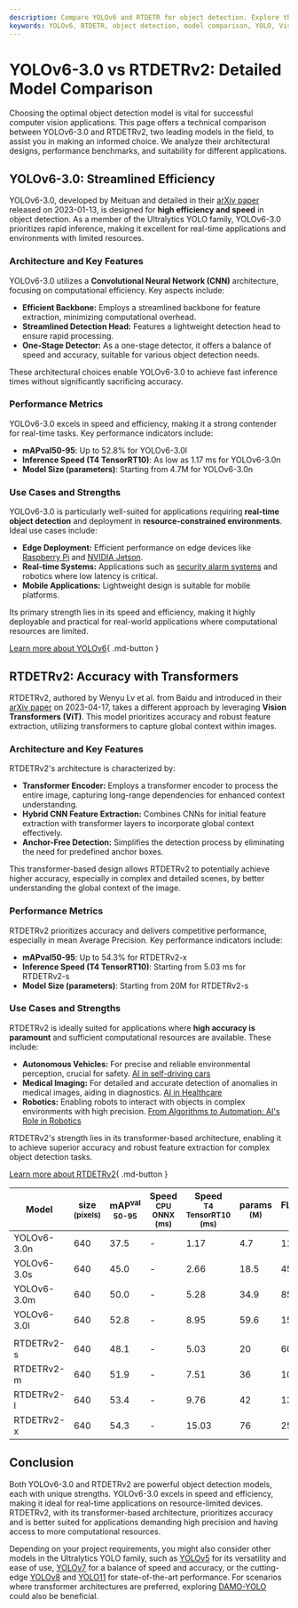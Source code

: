 ```yaml
---
description: Compare YOLOv6 and RTDETR for object detection. Explore their architectures, performances, and use cases to choose your optimal computer vision model.
keywords: YOLOv6, RTDETR, object detection, model comparison, YOLO, Vision Transformers, CNN, real-time detection, Ultralytics, computer vision
---
```


# YOLOv6-3.0 vs RTDETRv2: Detailed Model Comparison

Choosing the optimal object detection model is vital for successful computer vision applications. This page offers a technical comparison between YOLOv6-3.0 and RTDETRv2, two leading models in the field, to assist you in making an informed choice. We analyze their architectural designs, performance benchmarks, and suitability for different applications.

<script async src="https://cdn.jsdelivr.net/npm/chart.js"></script>
<script defer src="../../javascript/benchmark.js"></script>

<canvas id="modelComparisonChart" width="1024" height="400" active-models='["YOLOv6-3.0", "RTDETRv2"]'></canvas>

## YOLOv6-3.0: Streamlined Efficiency

YOLOv6-3.0, developed by Meituan and detailed in their [arXiv paper](https://arxiv.org/abs/2301.05586) released on 2023-01-13, is designed for **high efficiency and speed** in object detection. As a member of the Ultralytics YOLO family, YOLOv6-3.0 prioritizes rapid inference, making it excellent for real-time applications and environments with limited resources.

### Architecture and Key Features

YOLOv6-3.0 utilizes a **Convolutional Neural Network (CNN)** architecture, focusing on computational efficiency. Key aspects include:

- **Efficient Backbone:** Employs a streamlined backbone for feature extraction, minimizing computational overhead.
- **Streamlined Detection Head:** Features a lightweight detection head to ensure rapid processing.
- **One-Stage Detector:** As a one-stage detector, it offers a balance of speed and accuracy, suitable for various object detection needs.

These architectural choices enable YOLOv6-3.0 to achieve fast inference times without significantly sacrificing accuracy.

### Performance Metrics

YOLOv6-3.0 excels in speed and efficiency, making it a strong contender for real-time tasks. Key performance indicators include:

- **mAPval50-95**: Up to 52.8% for YOLOv6-3.0l
- **Inference Speed (T4 TensorRT10)**: As low as 1.17 ms for YOLOv6-3.0n
- **Model Size (parameters)**: Starting from 4.7M for YOLOv6-3.0n

### Use Cases and Strengths

YOLOv6-3.0 is particularly well-suited for applications requiring **real-time object detection** and deployment in **resource-constrained environments**. Ideal use cases include:

- **Edge Deployment:** Efficient performance on edge devices like [Raspberry Pi](https://docs.ultralytics.com/guides/raspberry-pi/) and [NVIDIA Jetson](https://docs.ultralytics.com/guides/nvidia-jetson/).
- **Real-time Systems:** Applications such as [security alarm systems](https://docs.ultralytics.com/guides/security-alarm-system/) and robotics where low latency is critical.
- **Mobile Applications:** Lightweight design is suitable for mobile platforms.

Its primary strength lies in its speed and efficiency, making it highly deployable and practical for real-world applications where computational resources are limited.

[Learn more about YOLOv6](https://docs.ultralytics.com/models/yolov6/){ .md-button }

## RTDETRv2: Accuracy with Transformers

RTDETRv2, authored by Wenyu Lv et al. from Baidu and introduced in their [arXiv paper](https://arxiv.org/abs/2304.08069) on 2023-04-17, takes a different approach by leveraging **Vision Transformers (ViT)**. This model prioritizes accuracy and robust feature extraction, utilizing transformers to capture global context within images.

### Architecture and Key Features

RTDETRv2's architecture is characterized by:

- **Transformer Encoder:** Employs a transformer encoder to process the entire image, capturing long-range dependencies for enhanced context understanding.
- **Hybrid CNN Feature Extraction:** Combines CNNs for initial feature extraction with transformer layers to incorporate global context effectively.
- **Anchor-Free Detection:** Simplifies the detection process by eliminating the need for predefined anchor boxes.

This transformer-based design allows RTDETRv2 to potentially achieve higher accuracy, especially in complex and detailed scenes, by better understanding the global context of the image.

### Performance Metrics

RTDETRv2 prioritizes accuracy and delivers competitive performance, especially in mean Average Precision. Key performance indicators include:

- **mAPval50-95**: Up to 54.3% for RTDETRv2-x
- **Inference Speed (T4 TensorRT10)**: Starting from 5.03 ms for RTDETRv2-s
- **Model Size (parameters)**: Starting from 20M for RTDETRv2-s

### Use Cases and Strengths

RTDETRv2 is ideally suited for applications where **high accuracy is paramount** and sufficient computational resources are available. These include:

- **Autonomous Vehicles:** For precise and reliable environmental perception, crucial for safety. [AI in self-driving cars](https://www.ultralytics.com/solutions/ai-in-self-driving)
- **Medical Imaging:** For detailed and accurate detection of anomalies in medical images, aiding in diagnostics. [AI in Healthcare](https://www.ultralytics.com/solutions/ai-in-healthcare)
- **Robotics:** Enabling robots to interact with objects in complex environments with high precision. [From Algorithms to Automation: AI's Role in Robotics](https://www.ultralytics.com/blog/from-algorithms-to-automation-ais-role-in-robotics)

RTDETRv2's strength lies in its transformer-based architecture, enabling it to achieve superior accuracy and robust feature extraction for complex object detection tasks.

[Learn more about RTDETRv2](https://docs.ultralytics.com/models/rtdetr/){ .md-button }

| Model       | size<br><sup>(pixels) | mAP<sup>val<br>50-95 | Speed<br><sup>CPU ONNX<br>(ms) | Speed<br><sup>T4 TensorRT10<br>(ms) | params<br><sup>(M) | FLOPs<br><sup>(B) |
| ----------- | --------------------- | -------------------- | ------------------------------ | ----------------------------------- | ------------------ | ----------------- |
| YOLOv6-3.0n | 640                   | 37.5                 | -                              | 1.17                                | 4.7                | 11.4              |
| YOLOv6-3.0s | 640                   | 45.0                 | -                              | 2.66                                | 18.5               | 45.3              |
| YOLOv6-3.0m | 640                   | 50.0                 | -                              | 5.28                                | 34.9               | 85.8              |
| YOLOv6-3.0l | 640                   | 52.8                 | -                              | 8.95                                | 59.6               | 150.7             |
|             |                       |                      |                                |                                     |                    |                   |
| RTDETRv2-s  | 640                   | 48.1                 | -                              | 5.03                                | 20                 | 60                |
| RTDETRv2-m  | 640                   | 51.9                 | -                              | 7.51                                | 36                 | 100               |
| RTDETRv2-l  | 640                   | 53.4                 | -                              | 9.76                                | 42                 | 136               |
| RTDETRv2-x  | 640                   | 54.3                 | -                              | 15.03                               | 76                 | 259               |

## Conclusion

Both YOLOv6-3.0 and RTDETRv2 are powerful object detection models, each with unique strengths. YOLOv6-3.0 excels in speed and efficiency, making it ideal for real-time applications on resource-limited devices. RTDETRv2, with its transformer-based architecture, prioritizes accuracy and is better suited for applications demanding high precision and having access to more computational resources.

Depending on your project requirements, you might also consider other models in the Ultralytics YOLO family, such as [YOLOv5](https://docs.ultralytics.com/models/yolov5/) for its versatility and ease of use, [YOLOv7](https://docs.ultralytics.com/models/yolov7/) for a balance of speed and accuracy, or the cutting-edge [YOLOv8](https://docs.ultralytics.com/models/yolov8/) and [YOLO11](https://docs.ultralytics.com/models/yolo11/) for state-of-the-art performance. For scenarios where transformer architectures are preferred, exploring [DAMO-YOLO](https://docs.ultralytics.com/compare/damo-yolo-vs-rtdetr/) could also be beneficial.
